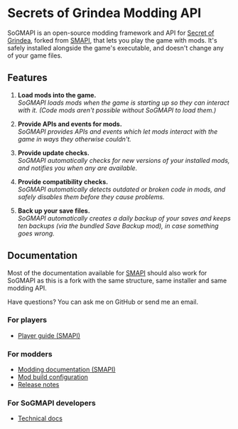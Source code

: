 # Secrets of Grindea Modding API

SoGMAPI is an open-source modding framework and API for [Secret of Grindea](http://store.steampowered.com/app/269770/), forked from [SMAPI](https://github.com/Pathoschild/SMAPI), that lets you play the game with mods. It's safely installed alongside the game's executable, and doesn't change any of your game files.

## Features

1. **Load mods into the game.**  
   _SoGMAPI loads mods when the game is starting up so they can interact with it. (Code mods aren't
   possible without SoGMAPI to load them.)_

2. **Provide APIs and events for mods.**  
   _SoGMAPI provides APIs and events which let mods interact with the game in ways they otherwise
   couldn't._

3. **Provide update checks.**  
   _SoGMAPI automatically checks for new versions of your installed mods, and notifies you when any
   are available._

4. **Provide compatibility checks.**  
   _SoGMAPI automatically detects outdated or broken code in mods, and safely disables them before
   they cause problems._

5. **Back up your save files.**  
   _SoGMAPI automatically creates a daily backup of your saves and keeps ten backups (via the bundled
   Save Backup mod), in case something goes wrong._

## Documentation

Most of the documentation available for [SMAPI](https://github.com/Pathoschild/SMAPI) should also work for
SoGMAPI as this is a fork with the same structure, same installer and same modding API.

Have questions? You can ask me on GitHub or send me an email. 

### For players
* [Player guide (SMAPI)](https://stardewvalleywiki.com/Modding:Player_Guide)

### For modders
* [Modding documentation (SMAPI)](https://smapi.io/docs)
* [Mod build configuration](technical/mod-package.md)
* [Release notes](release-notes.md)

### For SoGMAPI developers
* [Technical docs](technical/sogmapi.md)
